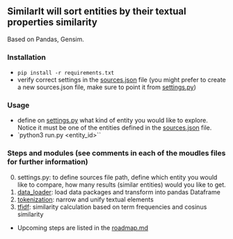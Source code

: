 ## SimilarIt will sort entities by their textual properties similarity

Based on Pandas, Gensim.

### Installation

* `pip install -r requirements.txt`
*  verify correct settings in the [sources.json](sources.json) file
(you might prefer to create a new sources.json file, make sure to point it from [settings.py](settings.py))



### Usage

* define on [settings.py](settings.py) what kind of entity you would like to explore. Notice it must be one of the entities defined in the [sources.json](sources.json) file.
* `python3 run.py <entity_id>``

### Steps and modules (see comments in each of the moudles files for further information)

0. settings.py: to define sources file path, define which entity you would like to compare, how many results (similar entities) would you like to get.
1. [data_loader](data_loader/): load data packages and transform into pandas Dataframe
2. [tokenization](tokeniation/): narrow and unify textual elements
3. [tfidf](tfidf/): similarity calculation based on term frequencies and cosinus similarity



* Upcoming steps are listed in the [roadmap.md](roadmap.mp)
